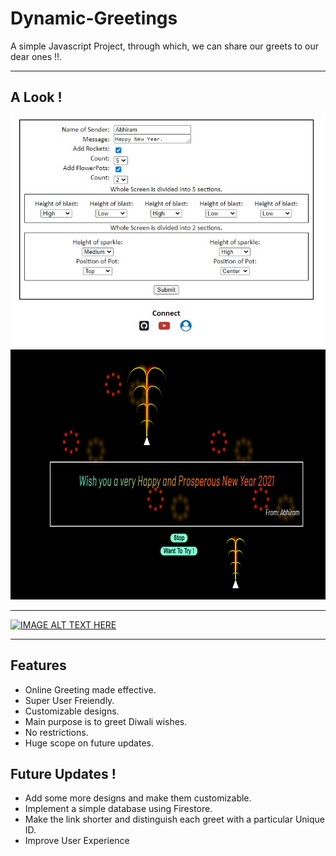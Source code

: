# Dynamic-Greetings
A simple Javascript Project, through which, we can share our greets to our dear ones !!.
***
## A Look !
<img src="others/home.jpg" alt="Sender's side">
<img src="others/greet.png" alt="Receiver's side" width="700" height="400">

***
[![IMAGE ALT TEXT HERE](http://img.youtube.com/vi/L7iKSmuuNuw/0.jpg)](http://www.youtube.com/watch?v=L7iKSmuuNuw)
***

## Features
* Online Greeting made effective.
* Super User Freiendly.
* Customizable designs.
* Main purpose is to greet Diwali wishes.
* No restrictions.
* Huge scope on future updates.

## Future Updates !
* Add some more designs and make them customizable.
* Implement a simple database using Firestore.
* Make the link shorter and distinguish each greet with a particular Unique ID.
* Improve User Experience
